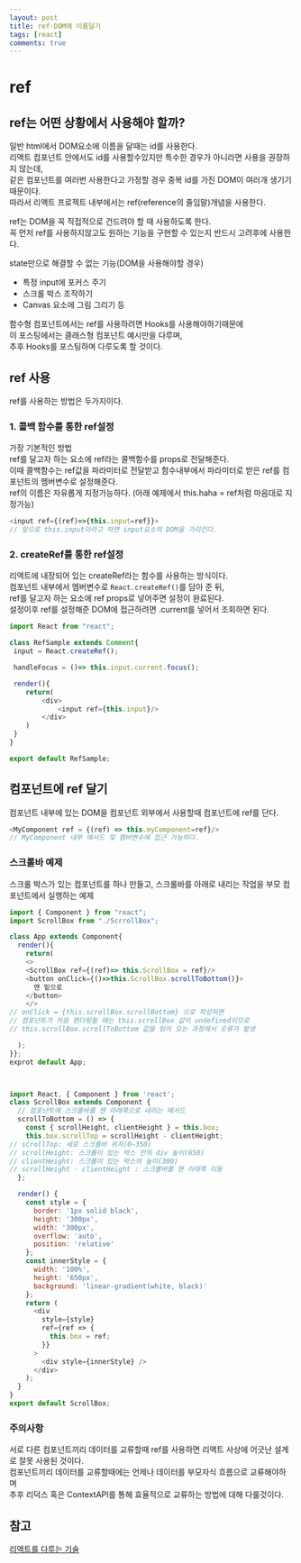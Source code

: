 ```yaml
---
layout: post
title: ref-DOM에 이름달기
tags: [react]
comments: true
---
```

# ref
## ref는 어떤 상황에서 사용해야 할까?
일반 html에서 DOM요소에 이름을 달때는 id를 사용한다.  
리액트 컴포넌트 안에서도 id를 사용할수있지만 특수한 경우가 아니라면 사용을 권장하지 않는데,  
같은 컴포넌트를 여러번 사용한다고 가정할 경우 중복 id를 가진 DOM이 여러개 생기기때문이다.  
따라서 리액트 프로젝트 내부에서는 ref(reference의 줄임말)개념을 사용한다.

ref는 DOM을 꼭 직접적으로 건드려야 할 때 사용하도록 한다.  
꼭 먼저 ref를 사용하지않고도 원하는 기능을 구현할 수 있는지 반드시 고려후에 사용한다.

state만으로 해결할 수 없는 기능(DOM을 사용해야할 경우)
- 특정 input에 포커스 주기
- 스크롤 박스 조작하기
- Canvas 요소에 그림 그리기 등

함수형 컴포넌트에서는 ref를 사용하려면 Hooks를 사용해야하기때문에  
이 포스팅에서는 클래스형 컴포넌트 예시만을 다루며,  
추후 Hooks를 포스팅하며 다루도록 할 것이다.

## ref 사용
ref를 사용하는 방법은 두가지이다.
### 1. 콜백 함수를 통한 ref설정
가장 기본적인 방법  
ref를 달고자 하는 요소에 ref라는 콜백함수를 props로 전달해준다.  
이때 콜백함수는 ref값을 파라미터로 전달받고 함수내부에서 파라미터로 받은 ref를 컴포넌트의 멤버변수로 설정해준다.  
ref의 이름은 자유롭게 지정가능하다. (아래 예제에서 this.haha = ref처럼 마음대로 지정가능)

~~~js  
<input ref={(ref)=>{this.input=ref}}>
// 앞으로 this.input이라고 하면 input요소의 DOM을 가리킨다.
~~~

### 2. createRef를 통한 ref설정
리액트에 내장되어 있는 createRef라는 함수를 사용하는 방식이다.  
컴포넌트 내부에서 멤버변수로 `React.createRef()`를 담아 준 뒤,  
ref를 달고자 하는 요소에 ref props로 넣어주면 설정이 완료된다.  
설정이후 ref를 설정해준 DOM에 접근하려면 .current를 넣어서 조회하면 된다.

~~~js  
import React from "react";

class RefSample extends Comment{
 input = React.createRef();

 handleFocus = ()=> this.input.current.focus();

 render(){
    return(
        <div>
            <input ref={this.input}/>
        </div>
    )
 }
}

export default RefSample;
~~~

## 컴포넌트에 ref 달기
컴포넌트 내부에 있는 DOM을 컴포넌트 외부에서 사용할때 컴포넌트에 ref를 단다.

~~~js  
<MyComponent ref = {(ref) => this.myComponent=ref}/>
// MyComponent 내부 메서드 및 멤버변수에 접근 가능하다.
~~~

### 스크롤바 예제  
스크롤 박스가 있는 컴포넌트를 하나 만들고, 스크롤바를 아래로 내리는 작업을 부모 컴포넌트에서 실행하는 예제
~~~js  
import { Component } from "react";
import ScrollBox from "./ScrrollBox";

class App extends Component{
  render(){
    return(     
    <>
    <ScrollBox ref={(ref)=> this.ScrollBox = ref}/>
    <button onClick={()=>this.ScrollBox.scrollToBottom()}>
      맨 밑으로
    </button>
    </>
// onClick = {this.scrollBox.scrollBottom} 으로 작성하면
// 컴포넌트가 처음 렌더링될 때는 this.scrollBox 값이 undefined이므로
// this.scrollBox.scrollToBottom 값을 읽어 오는 과정에서 오류가 발생

  );
}};
exprot default App;



import React, { Component } from 'react';
class ScrollBox extends Component {
  // 컴포넌트에 스크롤바를 맨 아래쪽으로 내리는 메서드
  scrollToBottom = () => {
    const { scrollHeight, clientHeight } = this.box;
    this.box.scrollTop = scrollHeight - clientHeight;
// scrollTop: 세로 스크롤바 위치(0~350)
// scrollHeight: 스크롤이 있는 박스 안의 div 높이(650)
// clientHeight: 스크롤이 있는 박스의 높이(300)
// scrollHeight - clientHeight : 스크롤바를 맨 아래쪽 이동
  };

  render() {
    const style = {
      border: '1px solid black',
      height: '300px',
      width: '300px',
      overflow: 'auto',
      position: 'relative'
    };
    const innerStyle = {
      width: '100%',
      height: '650px',
      background: 'linear-gradient(white, black)'
    };
    return (
      <div
        style={style}
        ref={ref => {
          this.box = ref;
        }}
      >
        <div style={innerStyle} />
      </div>
    );
  }
}
export default ScrollBox;
~~~

### 주의사항
서로 다른 컴포넌트끼리 데이터를 교류할때 ref를 사용하면 리액트 사상에 어긋난 설계로 잘못 사용된 것이다.  
컴포넌트끼리 데이터를 교류할때에는 언제나 데이터를 부모자식 흐름으로 교류해야하며  
추후 리덕스 혹은 ContextAPI를 통해 효율적으로 교류하는 방법에 대해 다룰것이다.

## 참고
[리액트를 다루는 기술](http://www.kyobobook.co.kr/product/detailViewKor.laf?mallGb=KOR&ejkGb=KOR&barcode=9791160508796)

